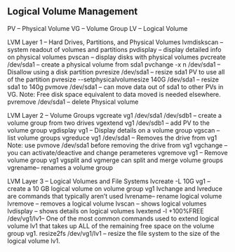 ## Logical Volume Management

PV – Physical Volume
VG – Volume Group
LV – Logical Volume

LVM Layer 1 – Hard Drives, Partitions, and Physical Volumes
lvmdiskscan – system readout of volumes and partitions
pvdisplay – display detailed info on physical volumes
pvscan – display disks with physical volumes
pvcreate /dev/sda1 – create a physical volume from sda1
pvchange -x n /dev/sda1 – Disallow using a disk partition
pvresize /dev/sda1 – resize sda1 PV to use all of the partition
pvresize --setphysicalvolumesize 140G /dev/sda1 – resize sda1 to 140g
pvmove /dev/sda1 – can move data out of sda1 to other PVs in VG. Note: Free disk space equivalent to data moved is needed elsewhere.
pvremove /dev/sda1 – delete Physical volume

LVM Layer 2 – Volume Groups
vgcreate vg1 /dev/sda1 /dev/sdb1 – create a volume group from two drives
vgextend vg1 /dev/sdb1 – add PV to the volume group
vgdisplay vg1 – Display details on a volume group
vgscan – list volume groups
vgreduce vg1 /dev/sda1 – Removes the drive from vg1
Note: use pvmove /dev/sda1 before removing the drive from vg1
vgchange – you can activate/deactive and change perameteres
vgremove vg1 – Remove volume group vg1
vgsplit and vgmerge can split and merge volume groups
vgrename– renames a volume group

LVM Layer 3 – Logical Volumes and File Systems
lvcreate -L 10G vg1 – create a 10 GB logical volume on volume group vg1
lvchange and lvreduce are commands that typically aren’t used
lvrename– rename logical volume
lvremove – removes a logical volume
lvscan – shows logical volumes
lvdisplay – shows details on logical volumes
lvextend -l +100%FREE /dev/vg1/lv1– One of the most common commands used to extend logical volume lv1 that takes up ALL of the remaining free space on the volume group vg1.
resize2fs /dev/vg1/lv1 – resize the file system to the size of the logical volume lv1.


